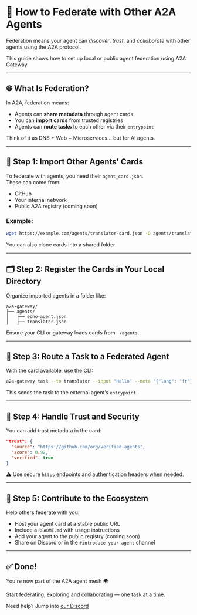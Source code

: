 # 🤝 How to Federate with Other A2A Agents

Federation means your agent can *discover*, *trust*, and *collaborate* with other agents using the A2A protocol.

This guide shows how to set up local or public agent federation using A2A Gateway.

---

## 🌐 What Is Federation?

In A2A, federation means:

- Agents can **share metadata** through agent cards
- You can **import cards** from trusted registries
- Agents can **route tasks** to each other via their `entrypoint`

Think of it as DNS + Web + Microservices… but for AI agents.

---

## 📁 Step 1: Import Other Agents' Cards

To federate with agents, you need their `agent_card.json`.  
These can come from:

- GitHub
- Your internal network
- Public A2A registry (coming soon)

### Example:

```bash
wget https://example.com/agents/translator-card.json -O agents/translator.json
```

You can also clone cards into a shared folder.

---

## 🗂️ Step 2: Register the Cards in Your Local Directory

Organize imported agents in a folder like:

```
a2a-gateway/
├── agents/
│   ├── echo-agent.json
│   ├── translator.json
```

Ensure your CLI or gateway loads cards from `./agents`.

---

## 🧪 Step 3: Route a Task to a Federated Agent

With the card available, use the CLI:

```bash
a2a-gateway task --to translator --input "Hello" --meta '{"lang": "fr"}'
```

This sends the task to the external agent’s `entrypoint`.

---

## 🔐 Step 4: Handle Trust and Security

You can add trust metadata in the card:

```json
"trust": {
  "source": "https://github.com/org/verified-agents",
  "score": 0.92,
  "verified": true
}
```

⚠️ Use secure `https` endpoints and authentication headers when needed.

---

## 🚀 Step 5: Contribute to the Ecosystem

Help others federate with you:

- Host your agent card at a stable public URL
- Include a `README.md` with usage instructions
- Add your agent to the public registry (coming soon)
- Share on Discord or in the `#introduce-your-agent` channel

---

## ✅ Done!

You're now part of the A2A agent mesh 🌍

Start federating, exploring and collaborating — one task at a time.

Need help? Jump into [our Discord](https://discord.gg/3wVy3qs2Zp)
